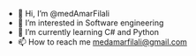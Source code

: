 - 👋 Hi, I’m @medAmarFilali
- 👀 I’m interested in Software engineering
- 🌱 I’m currently learning C# and Python
- 📫 How to reach me medamarfilali@gmail.com

<!---
medAmarFilali/medAmarFilali is a ✨ special ✨ repository because its `README.md` (this file) appears on your GitHub profile.
You can click the Preview link to take a look at your changes.
--->
